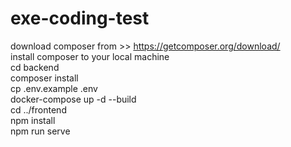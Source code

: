 # exe-coding-test
download composer from >> https://getcomposer.org/download/ <br/>
install composer to your local machine <br/>
cd backend <br/>
composer install <br/>
cp .env.example .env <br/>
docker-compose up -d --build<br/>
cd ../frontend <br/>
npm install <br/>
npm run serve
